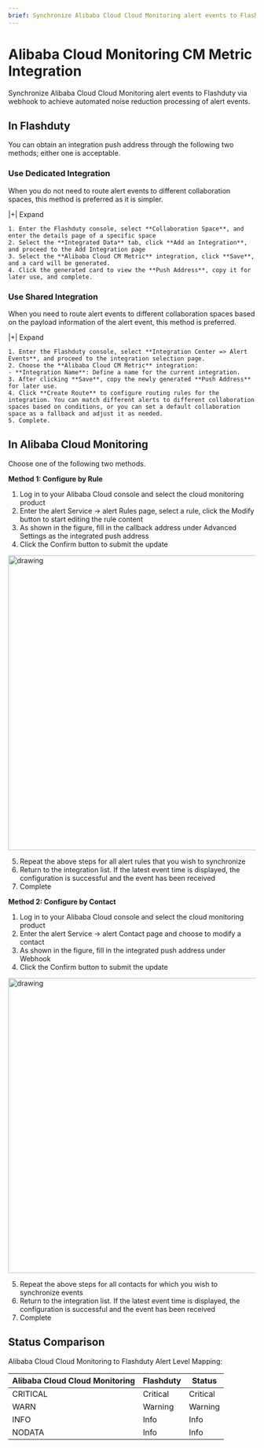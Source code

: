 ```yaml
---
brief: Synchronize Alibaba Cloud Cloud Monitoring alert events to Flashcat via webhook to achieve automated noise reduction processing of alert events
---
```


# Alibaba Cloud Monitoring CM Metric Integration

Synchronize Alibaba Cloud Cloud Monitoring alert events to Flashduty via webhook to achieve automated noise reduction processing of alert events.

## In Flashduty
You can obtain an integration push address through the following two methods; either one is acceptable.

### Use Dedicated Integration

When you do not need to route alert events to different collaboration spaces, this method is preferred as it is simpler.

|+| Expand

    1. Enter the Flashduty console, select **Collaboration Space**, and enter the details page of a specific space
    2. Select the **Integrated Data** tab, click **Add an Integration**, and proceed to the Add Integration page
    3. Select the **Alibaba Cloud CM Metric** integration, click **Save**, and a card will be generated.
    4. Click the generated card to view the **Push Address**, copy it for later use, and complete.

### Use Shared Integration

When you need to route alert events to different collaboration spaces based on the payload information of the alert event, this method is preferred.

|+| Expand

    1. Enter the Flashduty console, select **Integration Center => Alert Events**, and proceed to the integration selection page.
    2. Choose the **Alibaba Cloud CM Metric** integration:
    - **Integration Name**: Define a name for the current integration.
    3. After clicking **Save**, copy the newly generated **Push Address** for later use.
    4. Click **Create Route** to configure routing rules for the integration. You can match different alerts to different collaboration spaces based on conditions, or you can set a default collaboration space as a fallback and adjust it as needed.
    5. Complete.

## In Alibaba Cloud Monitoring
Choose one of the following two methods.

**Method 1: Configure by Rule**

1. Log in to your Alibaba Cloud console and select the cloud monitoring product
2. Enter the alert Service -> alert Rules page, select a rule, click the Modify button to start editing the rule content
3. As shown in the figure, fill in the callback address under Advanced Settings as the integrated push address
4. Click the Confirm button to submit the update

<img alt="drawing" width="600" src="https://fcdoc.github.io/img/zh/flashduty/mixin/alert_integration/aliyun_cm_metric/1.avif" />

5. Repeat the above steps for all alert rules that you wish to synchronize
6. Return to the integration list. If the latest event time is displayed, the configuration is successful and the event has been received
7. Complete

**Method 2: Configure by Contact**

1. Log in to your Alibaba Cloud console and select the cloud monitoring product
2. Enter the alert Service -> alert Contact page and choose to modify a contact
3. As shown in the figure, fill in the integrated push address under Webhook
4. Click the Confirm button to submit the update

<img alt="drawing" width="600" src="https://fcdoc.github.io/img/zh/flashduty/mixin/alert_integration/aliyun_cm_metric/2.avif" />

5. Repeat the above steps for all contacts for which you wish to synchronize events
6. Return to the integration list. If the latest event time is displayed, the configuration is successful and the event has been received
7. Complete

## Status Comparison

Alibaba Cloud Cloud Monitoring to Flashduty Alert Level Mapping:

| Alibaba Cloud Cloud Monitoring |  Flashduty  | Status |
| ------------ | -------- | ---- |
| CRITICAL     | Critical | Critical |
| WARN         | Warning  | Warning |
| INFO         | Info     | Info |
| NODATA       | Info     | Info |